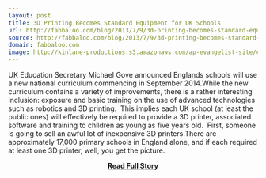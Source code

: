 ```yaml
---
layout: post
title: 3D Printing Becomes Standard Equipment for UK Schools
url: http://fabbaloo.com/blog/2013/7/9/3d-printing-becomes-standard-equipment-for-uk-schools.html
source: http://fabbaloo.com/blog/2013/7/9/3d-printing-becomes-standard-equipment-for-uk-schools.html
domain: fabbaloo.com
image: http://kinlane-productions.s3.amazonaws.com/ap-evangelist-site/curated/screenshots/10737_fabbaloo_com.png
---
```


<p>UK Education Secretary Michael Gove announced Englands schools will use a new national curriculum commencing in September 2014.While the new curriculum contains a variety of improvements, there is a rather interesting inclusion: exposure and basic training on the use of advanced technologies such as robotics and 3D printing.  This implies each UK school (at least the public ones) will effectively be required to provide a 3D printer, associated software and training to children as young as five years old.  First, someone is going to sell an awful lot of inexpensive 3D printers.There are approximately 17,000 primary schools in England alone, and if each required at least one 3D printer, well, you get the picture.</p>
<center><p><a href="http://fabbaloo.com/blog/2013/7/9/3d-printing-becomes-standard-equipment-for-uk-schools.html" style='padding:25px; font-sze:18px; font-weight: bold;'>Read Full Story</a></p></center>
